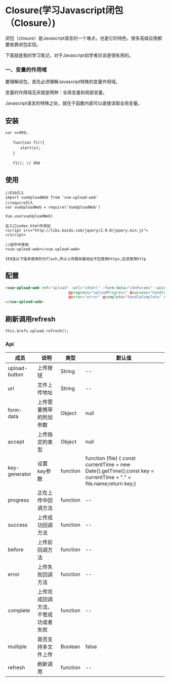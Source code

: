 # Closure(学习Javascript闭包（Closure）)

闭包（closure）是Javascript语言的一个难点，也是它的特色，很多高级应用都要依靠闭包实现。

下面就是我的学习笔记，对于Javascript初学者应该是很有用的。

### 一、变量的作用域

要理解闭包，首先必须理解Javascript特殊的变量作用域。

变量的作用域无非就是两种：全局变量和局部变量。

Javascript语言的特殊之处，就在于函数内部可以直接读取全局变量。

## 安装
```JS
var n=999;

　　function f1(){
　　　　alert(n);
　　}

　　f1(); // 999
```

## 使用
```JS
//ES6引入
import vueUploadWeb from 'vue-upload-web'
//require引入
var vueUploadWeb = require('VueUploadWeb')

Vue.use(vueUploadWeb)

在入口index.html中添加
<script src="http://libs.baidu.com/jquery/2.0.0/jquery.min.js"></script>

//组件中使用
<vue-upload-web></vue-upload-web>

IE9及以下版本使用的为flash,所以上传服务器地址不应使用https,应该使用http
```

## 配置

```html
<vue-upload-web ref="upload" :url="cdnUrl" :form-data="cdnParams" :accept="accept" :key-generator="keyGenerator"
                            @progress="uploadProgress" @success="handleSuccess" @before="beforeUpload"
                            @error="error" @complete="handleComplete" upload-button=".btns" :multiple=true>
</vue-upload-web>
```

## 刷新调用refresh

```html
this.$refs.upload.refresh();
```

### Api

成员    |    说明 |       类型              |    默认值
------- | --------| ---------------------|------------
upload-button|上传按钮	|String|--
url    | 文件上传地址 | String | --
form-data | 上传需要携带的附加参数	 |Object     | null
accept  | 上传指定的类型     |  Object           | null
key-generator  | 设置key参数|function|function (file) { const currentTime = new Date().getTime();const key = currentTime + "." + file.name;return key;}
progress  | 正在上传中回调方法	     |           function           | --
success   | 上传成功回调方法	     |           function           | --
before| 上传前回调方法	|function|--
error|上传失败回调方法	|function|--
complete|上传完成回调方法，不管成功或者失败|function|--
multiple|是否支持多文件上传|Boolean|false
refresh|刷新调用|function|--
